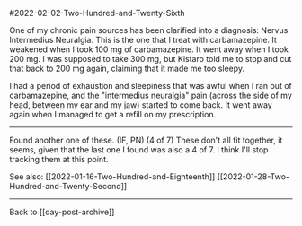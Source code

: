 #2022-02-02-Two-Hundred-and-Twenty-Sixth

One of my chronic pain sources has been clarified into a diagnosis:  Nervus Intermedius Neuralgia.  This is the one that I treat with carbamazepine.  It weakened when I took 100 mg of carbamazepine.  It went away when I took 200 mg.  I was supposed to take 300 mg, but Kistaro told me to stop and cut that back to 200 mg again, claiming that it made me too sleepy.

I had a period of exhaustion and sleepiness that was awful when I ran out of carbamazepine, and the "intermedius neuralgia" pain (across the side of my head, between my ear and my jaw) started to come back.  It went away again when I managed to get a refill on my prescription.

---

Found another one of these.  (IF, PN) (4 of 7)
These don't all fit together, it seems, given that the last one I found was also a 4 of 7.  I think I'll stop tracking them at this point.

See also:
[[2022-01-16-Two-Hundred-and-Eighteenth]]
[[2022-01-28-Two-Hundred-and-Twenty-Second]]

---
Back to [[day-post-archive]]